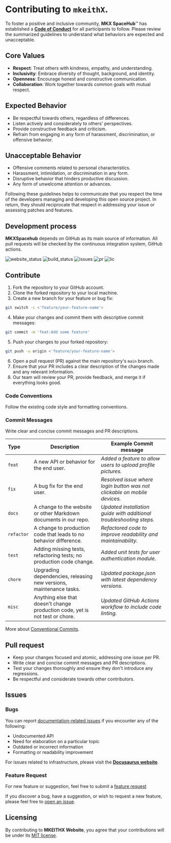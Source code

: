 # Contributing to `mkeithX`.

To foster a positive and inclusive community, **MKX SpaceHub**™ has established a [**Code of Conduct**](https://kitiplex.github.io/community/code-of-conduct) for all participants to follow. Please review the summarized guidelines to understand what behaviors are expected and unacceptable.


## Core Values

- **Respect**: Treat others with kindness, empathy, and understanding.
- **Inclusivity**: Embrace diversity of thought, background, and identity.
- **Openness**: Encourage honest and constructive communication.
- **Collaboration**: Work together towards common goals with mutual respect.


## Expected Behavior

- Be respectful towards others, regardless of differences.
- Listen actively and considerately to others' perspectives.
- Provide constructive feedback and criticism.
- Refrain from engaging in any form of harassment, discrimination, or offensive behavior.

## Unacceptable Behavior

- Offensive comments related to personal characteristics.
- Harassment, intimidation, or discrimination in any form.
- Disruptive behavior that hinders productive discussion.
- Any form of unwelcome attention or advances.

Following these guidelines helps to communicate that you respect the time of the developers managing and developing this open source project. In return, they should reciprocate that respect in addressing your issue or assessing patches and features.


## Development process

**MKXSpacehub** depends on GitHub as its main source of information. All pull requests will be checked by the continuous integration system, GitHub actions.

![website_status](https://img.shields.io/website?url=https%3A%2F%2Fmkeithx.github.io%2F&style=for-the-badge&label=Website)
![build_status](https://img.shields.io/github/actions/workflow/status/mkeithx/mkeithx.github.io/deploy.yml?style=for-the-badge)
![issues](https://img.shields.io/github/issues/mkeithx/mkeithx.github.io?style=for-the-badge
)
![pr](https://img.shields.io/github/issues-pr/mkeithx/mkeithx.github.io?style=for-the-badge
)
![lic](https://img.shields.io/github/license/mkeithx/mkeithx.github.io?style=for-the-badge&color=orange)

## Contribute

1. Fork the repository to your GitHub account.
2. Clone the forked repository to your local machine.
3. Create a new branch for your feature or bug fix:


```bash
git switch -c <'feature/your-feature-name'>
```

4. Make your changes and commit them with descriptive commit messages:

```bash
git commit -m 'feat:Add some feature'
```

5. Push your changes to your forked repository:

```bash
git push -u origin <'feature/your-feature-name'>
```

6. Open a pull request (PR) against the main repository's `main` branch.
7. Ensure that your PR includes a clear description of the changes made and any relevant information.
8. Our team will review your PR, provide feedback, and merge it if everything looks good.


### Code Conventions

Follow the existing code style and formatting conventions.

### Commit Messages

Write clear and concise commit messages and PR descriptions.

| Type     | Description                                                                  | Example Commit message                                                               |
| :-------- | ---------------------------------------------------------------------------- | ---------------------------------------------------------------------- |
| `feat`     | A new API or behavior for the end user.                                      | _Added a feature to allow users to upload profile pictures._             |
| `fix`      | A bug fix for the end user.                                                  | _Resolved issue where login button was not clickable on mobile devices._ |
| `docs`     | A change to the website or other Markdown documents in our repo.             | _Updated installation guide with additional troubleshooting steps._      |
| `refactor` | A change to production code that leads to no behavior difference.            | _Refactored code to improve readability and maintainability._            |
| `test`     | Adding missing tests, refactoring tests; no production code change.          | _Added unit tests for user authentication module._                       |
| `chore`    | Upgrading dependencies, releasing new versions, maintenance tasks.           | _Updated package.json with latest dependency versions._                |
| `misc`     | Anything else that doesn't change production code, yet is not test or chore. | _Updated GitHub Actions workflow to include code linting._               |



More about [Conventional Commits](https://www.conventionalcommits.org/en/v1.0.0/#examples).

## Pull request

- Keep your changes focused and atomic, addressing one issue per PR.
- Write clear and concise commit messages and PR descriptions.
- Test your changes thoroughly and ensure they don't introduce any regressions.
- Be respectful and considerate towards other contributors.

## Issues

### Bugs

You can report [documentation-related issues]((https://github.com/mkeithX/mkeithx.github.io/issues/new/choose)) if you encounter any of the following:

- Undocumented API
- Need for elaboration on a particular topic
- Outdated or incorrect information
- Formatting or readability improvement

For issues related to infrastructure, please visit the [**Docusaurus website**](https://docusaurus.io/community/contributing#issues).

### Feature Request
For new feature or suggestion, feel free to submit a [feature request](/feature-requests)

If you discover a bug, have a suggestion, or wish to request a new feature, please feel free to [open an issue](https://github.com/mkeithX/mkeithx.github.io/issues/new/choose).




## Licensing

By contributing to **MKEITHX Website**, you agree that your contributions will be under its [MIT license](https://github.com/mkeithX/mkeithx.github.io/blob/main/LICENSE). 